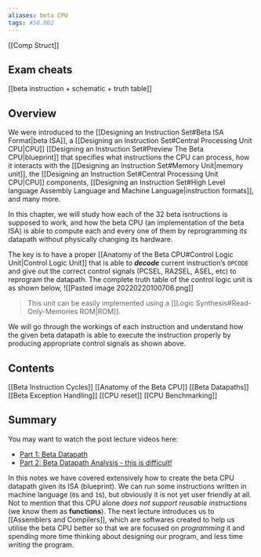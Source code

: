 ```yaml
---
aliases: beta CPU
tags: #50.002
---
```

[[Comp Struct]]

## Exam cheats
[[beta instruction + schematic + truth table]]


## Overview
We were introduced to the [[Designing an Instruction Set#Beta ISA Format|beta ISA]], a [[Designing an Instruction Set#Central Processing Unit CPU|CPU]] [[Designing an Instruction Set#Preview The Beta CPU|blueprint]] that specifies what instructions the CPU can process, how it interacts with the [[Designing an Instruction Set#Memory Unit|memory unit]], the [[Designing an Instruction Set#Central Processing Unit CPU|CPU]] components, [[Designing an Instruction Set#High Level language Assembly Language and Machine Language|instruction formats]], and many more.

In this chapter, we will study how each of the 32 beta isntructions is supposed to work, and how the beta CPU (an implementation of the beta ISA) is able to compute each and every one of them by reprogramming its datapath without physically changing its hardware.

The key is to have a proper [[Anatomy of the Beta CPU#Control Logic Unit|Control Logic Unit]] that is able to **_decode_** current instruction’s `OPCODE` and give out the correct control signals (PCSEL, RA2SEL, ASEL, etc) to reprogram the datapath. The complete truth table of the control logic unit is as shown below,
![[Pasted image 20220220100706.png]]
> This unit can be easily implemented using a [[Logic Synthesis#Read-Only-Memories ROM|ROM]].

We will go through the workings of each instruction and understand how the given beta datapath is able to execute the instruction properly by producing appropriate control signals as shown above.

## Contents
[[Beta Instruction Cycles]]
[[Anatomy of the Beta CPU]]
[[Beta Datapaths]]
[[Beta Exception Handling]]
[[CPU reset]]
[[CPU Benchmarking]]

## Summary
You may want to watch the post lecture videos here:

-   [Part 1: Beta Datapath](https://youtu.be/IXiSoP_0Kvc)
-   [Part 2: Beta Datapath Analysis - this is difficult!](https://youtu.be/4MmUEeAKmxc)

In this notes we have covered extensively how to create the beta CPU datapath given its ISA (blueprint). We can run some instructions written in machine language (`0`s and `1`s), but obviously it is not yet user friendly at all. Not to mention that this CPU alone _does not support reusable instructions_ (we know them as **functions**). The next lecture introduces us to [[Assemblers and Compilers]], which are softwares created to help us utilise the beta CPU better so that we are focused on _programming_ it and spending more time thinking about designing our program, and less time _writing_ the program.